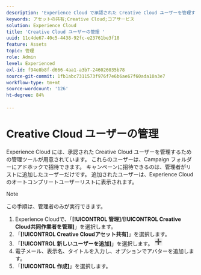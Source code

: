 ```yaml
---
description: 'Experience Cloud で承認された Creative Cloud ユーザーを管理するための管理ツールについて説明します。 '
keywords: アセットの共有;Creative Cloud;コアサービス
solution: Experience Cloud
title: 'Creative Cloud ユーザーの管理 '
uuid: 11c4de67-40c5-4438-92fc-e23761be3f18
feature: Assets
topic: 管理
role: Admin
level: Experienced
exl-id: f94e8b8f-d666-4aa1-a3b7-246026035b78
source-git-commit: 1fb1abc7311573f976f7e6b6ae67f60ada10a3e7
workflow-type: tm+mt
source-wordcount: '126'
ht-degree: 84%

---
```


# Creative Cloud ユーザーの管理

Experience Cloud には、承認された Creative Cloud ユーザーを管理するための管理ツールが用意されています。 これらのユーザーは、Campaign フォルダーにアドホックで招待できます。 キャンペーンに招待できるのは、管理者がリストに追加したユーザーだけです。 追加されたユーザーは、Experience Cloud のオートコンプリートユーザーリストに表示されます。

>[!NOTE]
>
>この手順は、管理者のみが実行できます。

1. Experience Cloudで、「**[!UICONTROL 管理]**/**[!UICONTROL Creative Cloud共同作業者を管理]**」を選択します。
1. 「**[!UICONTROL Creative Cloudアセット共有]**」を選択します。
1. 「**[!UICONTROL 新しいユーザーを追加]**」を選択します。 ![](assets/mac_add_icon.png)
1. 電子メール、表示名、タイトルを入力し、オプションでアバターを追加します。
1. 「**[!UICONTROL 作成]**」を選択します。
